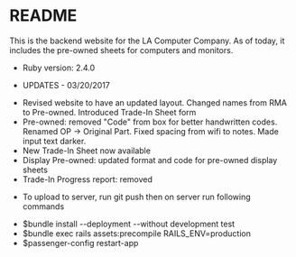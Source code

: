 # README

This is the backend website for the LA Computer Company. As of today, it includes the pre-owned sheets for computers and monitors.

* Ruby version: 2.4.0

* UPDATES - 03/20/2017
- Revised website to have an updated layout. Changed names from RMA to Pre-owned. Introduced Trade-In Sheet form
- Pre-owned: removed "Code" from box for better handwritten codes. Renamed OP -> Original Part. Fixed spacing from wifi to notes. Made input text darker.
- New Trade-In Sheet now available
- Display Pre-owned: updated format and code for pre-owned display sheets
- Trade-In Progress report: removed

* To upload to server, run git push then on server run following commands
- $bundle install --deployment --without development test
- $bundle exec rails assets:precompile RAILS_ENV=production
- $passenger-config restart-app
